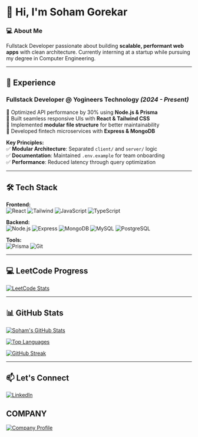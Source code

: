 # 👋 Hi, I'm Soham Gorekar  

### 💻 About Me  
Fullstack Developer passionate about building **scalable, performant web apps** with clean architecture. Currently interning at a startup while pursuing my degree in Computer Engineering.  

---

## 🚀 Experience  

### **Fullstack Developer @ Yogineers Technology** *(2024 - Present)*  
🔹 Optimized API performance by 30% using **Node.js & Prisma**  
🔹 Built seamless responsive UIs with **React & Tailwind CSS**  
🔹 Implemented **modular file structure** for better maintainability  
🔹 Developed fintech microservices with **Express & MongoDB**  

**Key Principles:**  
✅ **Modular Architecture**: Separated `client/` and `server/` logic  
✅ **Documentation**: Maintained `.env.example` for team onboarding  
✅ **Performance**: Reduced latency through query optimization  

---

## 🛠️ Tech Stack  

**Frontend:**  
![React](https://img.shields.io/badge/React-61DAFB?style=for-the-badge&logo=react&logoColor=black)
![Tailwind](https://img.shields.io/badge/Tailwind_CSS-38B2AC?style=for-the-badge&logo=tailwind-css&logoColor=white)
![JavaScript](https://img.shields.io/badge/JavaScript-F7DF1E?style=for-the-badge&logo=javascript&logoColor=black)
![TypeScript](https://img.shields.io/badge/TypeScript-3178C6?style=for-the-badge&logo=typescript&logoColor=white)

**Backend:**  
![Node.js](https://img.shields.io/badge/Node.js-339933?style=for-the-badge&logo=nodedotjs&logoColor=white)
![Express](https://img.shields.io/badge/Express-000000?style=for-the-badge&logo=express&logoColor=white)
![MongoDB](https://img.shields.io/badge/MongoDB-47A248?style=for-the-badge&logo=mongodb&logoColor=white)
![MySQL](https://img.shields.io/badge/MySQL-4479A1?style=for-the-badge&logo=mysql&logoColor=white)
![PostgreSQL](https://img.shields.io/badge/PostgreSQL-4169E1?style=for-the-badge&logo=postgresql&logoColor=white)

**Tools:**  
![Prisma](https://img.shields.io/badge/Prisma-2D3748?style=for-the-badge&logo=prisma&logoColor=white)
![Git](https://img.shields.io/badge/Git-F05032?style=for-the-badge&logo=git&logoColor=white)

---

## 💻 LeetCode Progress
[![LeetCode Stats](https://leetcode-stats-six.vercel.app/api?username=sohamgorekar&theme=dark)](https://leetcode.com/sohamgorekar/)

---

## 📊 GitHub Stats  

<!-- Dynamic stats - Paste these lines at the bottom of your README -->
[![Soham's GitHub Stats](https://github-readme-stats.vercel.app/api?username=sohamgorekar&show_icons=true&theme=radical)](https://github.com/sohamgorekar)  

[![Top Languages](https://github-readme-stats.vercel.app/api/top-langs/?username=sohamgorekar&layout=compact&theme=radical)](https://github.com/sohamgorekar)  

[![GitHub Streak](https://streak-stats.demolab.com/?user=sohamgorekar&theme=radical)](https://git.io/streak-stats)  

---

## 📫 Let's Connect  
[![LinkedIn](https://img.shields.io/badge/-LinkedIn-0077B5?style=for-the-badge&logo=linkedin&logoColor=white)](https://www.linkedin.com/in/soham-gorekar-2387bb290)
## COMPANY
[![Company Profile](https://img.shields.io/badge/Yogineers-0077B5?style=for-the-badge&logo=linkedin&logoColor=white)](https://www.linkedin.com/company/yogineers-texhnology-private-limitied)
